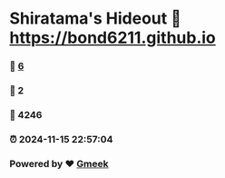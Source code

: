 # Shiratama's Hideout :link: https://bond6211.github.io 
### :page_facing_up: [6](https://bond6211.github.io/tag.html) 
### :speech_balloon: 2 
### :hibiscus: 4246 
### :alarm_clock: 2024-11-15 22:57:04 
### Powered by :heart: [Gmeek](https://github.com/Meekdai/Gmeek)
